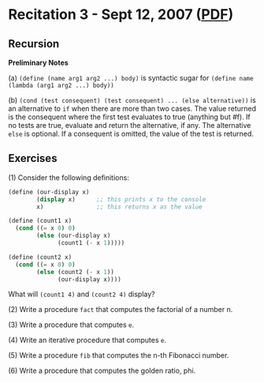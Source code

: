 Recitation 3 - Sept 12, 2007 ([PDF](http://people.csail.mit.edu/jastr/6001/fall07/r03.pdf))
===========================================================================================

Recursion
--------- 

**Preliminary Notes**

(a) `(define (name arg1 arg2 ...) body)` is syntactic sugar for `(define name (lambda (arg1 arg2 ...) body))`

(b) `(cond (test consequent) (test consequent) ... (else alternative))` is an alternative to `if` when there are more than two cases. The value returned is the consequent where the first test evaluates to true (anything but #f). If no tests are true, evaluate and return the alternative, if any. The alternative `else` is optional. If a consequent is omitted, the value of the test is returned.

Exercises
--------- 

(1) Consider the following definitions:

```scheme
(define (our-display x)
        (display x)      ;; this prints x to the console
        x)               ;; this returns x as the value

(define (count1 x)
  (cond ((= x 0) 0)
        (else (our-display x)
              (count1 (- x 1)))))

(define (count2 x)
  (cond ((= x 0) 0)
        (else (count2 (- x 1))
              (our-display x))))
```

What will `(count1 4)` and `(count2 4)` display?

(2) Write a procedure `fact` that computes the factorial of a number n.

(3) Write a procedure that computes `e`.

(4) Write an iterative procedure that computes `e`.

(5) Write a procedure `fib` that computes the n-th Fibonacci number.

(6) Write a procedure that computes the golden ratio, phi.
